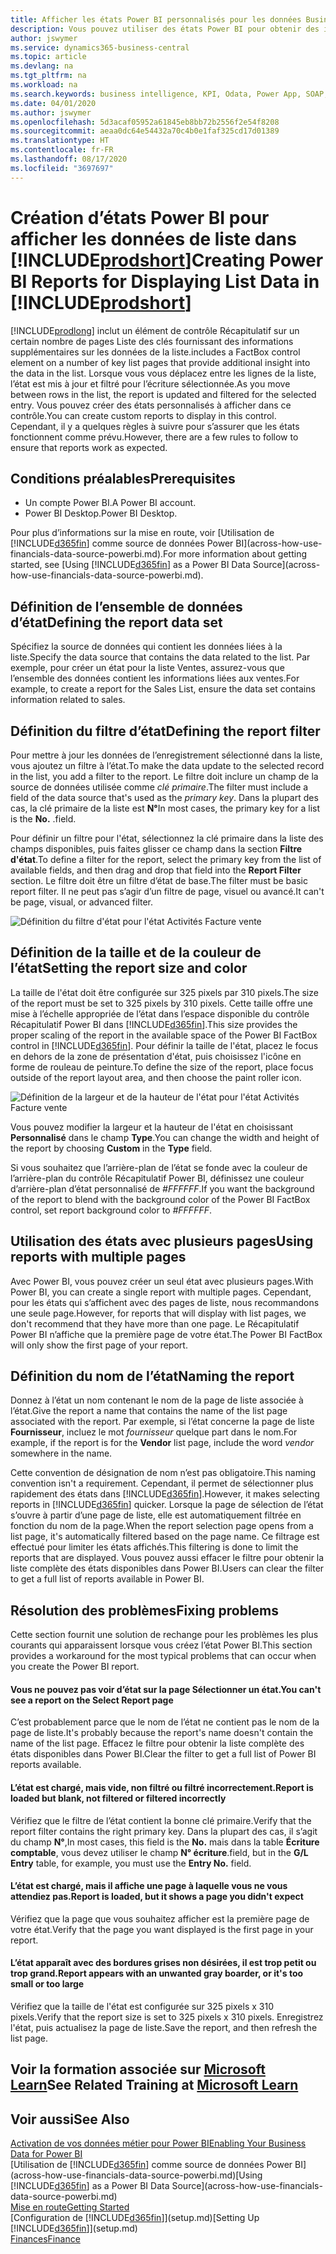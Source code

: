 ```yaml
---
title: Afficher les états Power BI personnalisés pour les données Business Central | Microsoft Docs
description: Vous pouvez utiliser des états Power BI pour obtenir des informations supplémentaires sur les données dans les listes.
author: jswymer
ms.service: dynamics365-business-central
ms.topic: article
ms.devlang: na
ms.tgt_pltfrm: na
ms.workload: na
ms.search.keywords: business intelligence, KPI, Odata, Power App, SOAP, analysis
ms.date: 04/01/2020
ms.author: jswymer
ms.openlocfilehash: 5d3acaf05952a61845eb8bb72b2556f2e54f8208
ms.sourcegitcommit: aeaa0dc64e54432a70c4b0e1faf325cd17d01389
ms.translationtype: HT
ms.contentlocale: fr-FR
ms.lasthandoff: 08/17/2020
ms.locfileid: "3697697"
---
```

# <a name="creating-power-bi-reports-for-displaying-list-data-in-prodshort"></a><span data-ttu-id="c1b00-103">Création d’états Power BI pour afficher les données de liste dans [!INCLUDE[prodshort](includes/prodshort.md)]</span><span class="sxs-lookup"><span data-stu-id="c1b00-103">Creating Power BI Reports for Displaying List Data in [!INCLUDE[prodshort](includes/prodshort.md)]</span></span>

[!INCLUDE[prodlong](includes/prodlong.md)] <span data-ttu-id="c1b00-104">inclut un élément de contrôle Récapitulatif sur un certain nombre de pages Liste des clés fournissant des informations supplémentaires sur les données de la liste.</span><span class="sxs-lookup"><span data-stu-id="c1b00-104">includes a FactBox control element on a number of key list pages that provide additional insight into the data in the list.</span></span> <span data-ttu-id="c1b00-105">Lorsque vous vous déplacez entre les lignes de la liste, l’état est mis à jour et filtré pour l’écriture sélectionnée.</span><span class="sxs-lookup"><span data-stu-id="c1b00-105">As you move between rows in the list, the report is updated and filtered for the selected entry.</span></span> <span data-ttu-id="c1b00-106">Vous pouvez créer des états personnalisés à afficher dans ce contrôle.</span><span class="sxs-lookup"><span data-stu-id="c1b00-106">You can create custom reports to display in this control.</span></span> <span data-ttu-id="c1b00-107">Cependant, il y a quelques règles à suivre pour s’assurer que les états fonctionnent comme prévu.</span><span class="sxs-lookup"><span data-stu-id="c1b00-107">However, there are a few rules to follow to ensure that reports work as expected.</span></span>  

## <a name="prerequisites"></a><span data-ttu-id="c1b00-108">Conditions préalables</span><span class="sxs-lookup"><span data-stu-id="c1b00-108">Prerequisites</span></span>

- <span data-ttu-id="c1b00-109">Un compte Power BI.</span><span class="sxs-lookup"><span data-stu-id="c1b00-109">A Power BI account.</span></span>
- <span data-ttu-id="c1b00-110">Power BI Desktop.</span><span class="sxs-lookup"><span data-stu-id="c1b00-110">Power BI Desktop.</span></span>

<span data-ttu-id="c1b00-111">Pour plus d’informations sur la mise en route, voir [Utilisation de [!INCLUDE[d365fin](includes/d365fin_md.md)] comme source de données Power BI](across-how-use-financials-data-source-powerbi.md).</span><span class="sxs-lookup"><span data-stu-id="c1b00-111">For more information about getting started, see [Using [!INCLUDE[d365fin](includes/d365fin_md.md)] as a Power BI Data Source](across-how-use-financials-data-source-powerbi.md).</span></span>

## <a name="defining-the-report-data-set"></a><span data-ttu-id="c1b00-112">Définition de l’ensemble de données d’état</span><span class="sxs-lookup"><span data-stu-id="c1b00-112">Defining the report data set</span></span>

<span data-ttu-id="c1b00-113">Spécifiez la source de données qui contient les données liées à la liste.</span><span class="sxs-lookup"><span data-stu-id="c1b00-113">Specify the data source that contains the data related to the list.</span></span> <span data-ttu-id="c1b00-114">Par exemple, pour créer un état pour la liste Ventes, assurez-vous que l’ensemble des données contient les informations liées aux ventes.</span><span class="sxs-lookup"><span data-stu-id="c1b00-114">For example, to create a report for the Sales List, ensure the data set contains information related to sales.</span></span>  

## <a name="defining-the-report-filter"></a><span data-ttu-id="c1b00-115">Définition du filtre d’état</span><span class="sxs-lookup"><span data-stu-id="c1b00-115">Defining the report filter</span></span>

<span data-ttu-id="c1b00-116">Pour mettre à jour les données de l’enregistrement sélectionné dans la liste, vous ajoutez un filtre à l’état.</span><span class="sxs-lookup"><span data-stu-id="c1b00-116">To make the data update to the selected record in the list, you add a filter to the report.</span></span> <span data-ttu-id="c1b00-117">Le filtre doit inclure un champ de la source de données utilisée comme *clé primaire*.</span><span class="sxs-lookup"><span data-stu-id="c1b00-117">The filter must include a field of the data source that's used as the *primary key*.</span></span> <span data-ttu-id="c1b00-118">Dans la plupart des cas, la clé primaire de la liste est **N°**</span><span class="sxs-lookup"><span data-stu-id="c1b00-118">In most cases, the primary key for a list is the **No.**</span></span> <span data-ttu-id="c1b00-119">.</span><span class="sxs-lookup"><span data-stu-id="c1b00-119">field.</span></span>

<span data-ttu-id="c1b00-120">Pour définir un filtre pour l'état, sélectionnez la clé primaire dans la liste des champs disponibles, puis faites glisser ce champ dans la section **Filtre d'état**.</span><span class="sxs-lookup"><span data-stu-id="c1b00-120">To define a filter for the report, select the primary key from the list of available fields, and then drag and drop that field into the **Report Filter** section.</span></span> <span data-ttu-id="c1b00-121">Le filtre doit être un filtre d’état de base.</span><span class="sxs-lookup"><span data-stu-id="c1b00-121">The filter must be basic report filter.</span></span> <span data-ttu-id="c1b00-122">Il ne peut pas s’agir d’un filtre de page, visuel ou avancé.</span><span class="sxs-lookup"><span data-stu-id="c1b00-122">It can't be page, visual, or advanced filter.</span></span> 

![Définition du filtre d'état pour l'état Activités Facture vente](./media/across-how-use-powerbi-reports-factbox/financials-powerbi-report-filter.png)

## <a name="setting-the-report-size-and-color"></a><span data-ttu-id="c1b00-124">Définition de la taille et de la couleur de l’état</span><span class="sxs-lookup"><span data-stu-id="c1b00-124">Setting the report size and color</span></span>

<span data-ttu-id="c1b00-125">La taille de l'état doit être configurée sur 325 pixels par 310 pixels.</span><span class="sxs-lookup"><span data-stu-id="c1b00-125">The size of the report must be set to 325 pixels by 310 pixels.</span></span> <span data-ttu-id="c1b00-126">Cette taille offre une mise à l’échelle appropriée de l’état dans l’espace disponible du contrôle Récapitulatif Power BI dans [!INCLUDE[d365fin](includes/d365fin_md.md)].</span><span class="sxs-lookup"><span data-stu-id="c1b00-126">This size provides the proper scaling of the report in the available space of the Power BI FactBox control in [!INCLUDE[d365fin](includes/d365fin_md.md)].</span></span> <span data-ttu-id="c1b00-127">Pour définir la taille de l'état, placez le focus en dehors de la zone de présentation d'état, puis choisissez l'icône en forme de rouleau de peinture.</span><span class="sxs-lookup"><span data-stu-id="c1b00-127">To define the size of the report, place focus outside of the report layout area, and then choose the paint roller icon.</span></span>

![Définition de la largeur et de la hauteur de l'état pour l'état Activités Facture vente](./media/across-how-use-powerbi-reports-factbox/financials-powerbi-report-sizing.png)

<span data-ttu-id="c1b00-129">Vous pouvez modifier la largeur et la hauteur de l'état en choisissant **Personnalisé** dans le champ **Type**.</span><span class="sxs-lookup"><span data-stu-id="c1b00-129">You can change the width and height of the report by choosing **Custom** in the **Type** field.</span></span>

<span data-ttu-id="c1b00-130">Si vous souhaitez que l’arrière-plan de l’état se fonde avec la couleur de l’arrière-plan du contrôle Récapitulatif Power BI, définissez une couleur d’arrière-plan d’état personnalisé de *#FFFFFF*.</span><span class="sxs-lookup"><span data-stu-id="c1b00-130">If you want the background of the report to blend with the background color of the Power BI FactBox control, set report background color to *#FFFFFF*.</span></span> 

## <a name="using-reports-with-multiple-pages"></a><span data-ttu-id="c1b00-131">Utilisation des états avec plusieurs pages</span><span class="sxs-lookup"><span data-stu-id="c1b00-131">Using reports with multiple pages</span></span>

<span data-ttu-id="c1b00-132">Avec Power BI, vous pouvez créer un seul état avec plusieurs pages.</span><span class="sxs-lookup"><span data-stu-id="c1b00-132">With Power BI, you can create a single report with multiple pages.</span></span> <span data-ttu-id="c1b00-133">Cependant, pour les états qui s’affichent avec des pages de liste, nous recommandons une seule page.</span><span class="sxs-lookup"><span data-stu-id="c1b00-133">However, for reports that will display with list pages, we don't recommend that they have more than one page.</span></span> <span data-ttu-id="c1b00-134">Le Récapitulatif Power BI n’affiche que la première page de votre état.</span><span class="sxs-lookup"><span data-stu-id="c1b00-134">The Power BI FactBox will only show the first page of your report.</span></span>

## <a name="naming-the-report"></a><span data-ttu-id="c1b00-135">Définition du nom de l’état</span><span class="sxs-lookup"><span data-stu-id="c1b00-135">Naming the report</span></span>

<span data-ttu-id="c1b00-136">Donnez à l’état un nom contenant le nom de la page de liste associée à l’état.</span><span class="sxs-lookup"><span data-stu-id="c1b00-136">Give the report a name that contains the name of the list page associated with the report.</span></span> <span data-ttu-id="c1b00-137">Par exemple, si l’état concerne la page de liste **Fournisseur**, incluez le mot *fournisseur* quelque part dans le nom.</span><span class="sxs-lookup"><span data-stu-id="c1b00-137">For example, if the report is for the **Vendor** list page, include the word *vendor* somewhere in the name.</span></span>  

<span data-ttu-id="c1b00-138">Cette convention de désignation de nom n’est pas obligatoire.</span><span class="sxs-lookup"><span data-stu-id="c1b00-138">This naming convention isn't a requirement.</span></span> <span data-ttu-id="c1b00-139">Cependant, il permet de sélectionner plus rapidement des états dans [!INCLUDE[d365fin](includes/d365fin_md.md)].</span><span class="sxs-lookup"><span data-stu-id="c1b00-139">However, it makes selecting reports in [!INCLUDE[d365fin](includes/d365fin_md.md)] quicker.</span></span> <span data-ttu-id="c1b00-140">Lorsque la page de sélection de l’état s’ouvre à partir d’une page de liste, elle est automatiquement filtrée en fonction du nom de la page.</span><span class="sxs-lookup"><span data-stu-id="c1b00-140">When the report selection page opens from a list page, it's automatically filtered based on the page name.</span></span> <span data-ttu-id="c1b00-141">Ce filtrage est effectué pour limiter les états affichés.</span><span class="sxs-lookup"><span data-stu-id="c1b00-141">This filtering is done to limit the reports that are displayed.</span></span> <span data-ttu-id="c1b00-142">Vous pouvez aussi effacer le filtre pour obtenir la liste complète des états disponibles dans Power BI.</span><span class="sxs-lookup"><span data-stu-id="c1b00-142">Users can clear the filter to get a full list of reports available in Power BI.</span></span>  

## <a name="fixing-problems"></a><span data-ttu-id="c1b00-143">Résolution des problèmes</span><span class="sxs-lookup"><span data-stu-id="c1b00-143">Fixing problems</span></span>

<span data-ttu-id="c1b00-144">Cette section fournit une solution de rechange pour les problèmes les plus courants qui apparaissent lorsque vous créez l’état Power BI.</span><span class="sxs-lookup"><span data-stu-id="c1b00-144">This section provides a workaround for the most typical problems that can occur when you create the Power BI report.</span></span>  

#### <a name="you-cant-see-a-report-on-the-select-report-page"></a><span data-ttu-id="c1b00-145">Vous ne pouvez pas voir d’état sur la page Sélectionner un état.</span><span class="sxs-lookup"><span data-stu-id="c1b00-145">You can't see a report on the Select Report page</span></span>

<span data-ttu-id="c1b00-146">C’est probablement parce que le nom de l’état ne contient pas le nom de la page de liste.</span><span class="sxs-lookup"><span data-stu-id="c1b00-146">It's probably because the report's name doesn't contain the name of the list page.</span></span> <span data-ttu-id="c1b00-147">Effacez le filtre pour obtenir la liste complète des états disponibles dans Power BI.</span><span class="sxs-lookup"><span data-stu-id="c1b00-147">Clear the filter to get a full list of Power BI reports available.</span></span>  

#### <a name="report-is-loaded-but-blank-not-filtered-or-filtered-incorrectly"></a><span data-ttu-id="c1b00-148">L’état est chargé, mais vide, non filtré ou filtré incorrectement.</span><span class="sxs-lookup"><span data-stu-id="c1b00-148">Report is loaded but blank, not filtered or filtered incorrectly</span></span>

<span data-ttu-id="c1b00-149">Vérifiez que le filtre de l’état contient la bonne clé primaire.</span><span class="sxs-lookup"><span data-stu-id="c1b00-149">Verify that the report filter contains the right primary key.</span></span> <span data-ttu-id="c1b00-150">Dans la plupart des cas, il s’agit du champ **N°**,</span><span class="sxs-lookup"><span data-stu-id="c1b00-150">In most cases, this field is the **No.**</span></span> <span data-ttu-id="c1b00-151">mais dans la table **Écriture comptable**, vous devez utiliser le champ **N° écriture**.</span><span class="sxs-lookup"><span data-stu-id="c1b00-151">field, but in the **G/L Entry** table, for example, you must use the **Entry No.** field.</span></span>

#### <a name="report-is-loaded-but-it-shows-a-page-you-didnt-expect"></a><span data-ttu-id="c1b00-152">L’état est chargé, mais il affiche une page à laquelle vous ne vous attendiez pas.</span><span class="sxs-lookup"><span data-stu-id="c1b00-152">Report is loaded, but it shows a page you didn't expect</span></span>

<span data-ttu-id="c1b00-153">Vérifiez que la page que vous souhaitez afficher est la première page de votre état.</span><span class="sxs-lookup"><span data-stu-id="c1b00-153">Verify that the page you want displayed is the first page in your report.</span></span>  

#### <a name="report-appears-with-an-unwanted-gray-boarder-or-its-too-small-or-too-large"></a><span data-ttu-id="c1b00-154">L’état apparaît avec des bordures grises non désirées, il est trop petit ou trop grand.</span><span class="sxs-lookup"><span data-stu-id="c1b00-154">Report appears with an unwanted gray boarder, or it's too small or too large</span></span>

<span data-ttu-id="c1b00-155">Vérifiez que la taille de l'état est configurée sur 325 pixels x 310 pixels.</span><span class="sxs-lookup"><span data-stu-id="c1b00-155">Verify that the report size is set to 325 pixels x 310 pixels.</span></span> <span data-ttu-id="c1b00-156">Enregistrez l'état, puis actualisez la page de liste.</span><span class="sxs-lookup"><span data-stu-id="c1b00-156">Save the report, and then refresh the list page.</span></span>  

## <a name="see-related-training-at-microsoft-learn"></a><span data-ttu-id="c1b00-157">Voir la formation associée sur [Microsoft Learn](/learn/modules/configure-powerbi-excel-dynamics-365-business-central/index)</span><span class="sxs-lookup"><span data-stu-id="c1b00-157">See Related Training at [Microsoft Learn](/learn/modules/configure-powerbi-excel-dynamics-365-business-central/index)</span></span>

## <a name="see-also"></a><span data-ttu-id="c1b00-158">Voir aussi</span><span class="sxs-lookup"><span data-stu-id="c1b00-158">See Also</span></span>

[<span data-ttu-id="c1b00-159">Activation de vos données métier pour Power BI</span><span class="sxs-lookup"><span data-stu-id="c1b00-159">Enabling Your Business Data for Power BI</span></span>](admin-powerbi.md)  
<span data-ttu-id="c1b00-160">[Utilisation de [!INCLUDE[d365fin](includes/d365fin_md.md)] comme source de données Power BI](across-how-use-financials-data-source-powerbi.md)</span><span class="sxs-lookup"><span data-stu-id="c1b00-160">[Using [!INCLUDE[d365fin](includes/d365fin_md.md)] as a Power BI Data Source](across-how-use-financials-data-source-powerbi.md)</span></span>  
[<span data-ttu-id="c1b00-161">Mise en route</span><span class="sxs-lookup"><span data-stu-id="c1b00-161">Getting Started</span></span>](product-get-started.md)  
<span data-ttu-id="c1b00-162">[Configuration de [!INCLUDE[d365fin](includes/d365fin_md.md)]](setup.md)</span><span class="sxs-lookup"><span data-stu-id="c1b00-162">[Setting Up [!INCLUDE[d365fin](includes/d365fin_md.md)]](setup.md)</span></span>  
[<span data-ttu-id="c1b00-163">Finances</span><span class="sxs-lookup"><span data-stu-id="c1b00-163">Finance</span></span>](finance.md)  
